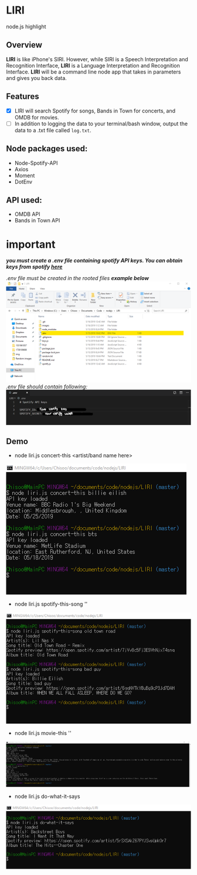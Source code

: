 # LIRI
node.js highlight

## Overview

**LIRI** is like iPhone's SIRI. However, while SIRI is a Speech Interpretation and Recognition Interface, **LIRI** is a Language Interpretation and Recognition Interface. **LIRI** will be a command line node app that takes in parameters and gives you back data.

## Features

- [x] LIRI will search Spotify for songs, Bands in Town for concerts, and OMDB for movies.
- [ ] In addition to logging the data to your terminal/bash window, output the data to a .txt file called `log.txt`.

## Node packages used:

* Node-Spotify-API
* Axios
* Moment
* DotEnv

## API used:

* OMDB API
* Bands in Town API

# **important**
**_you must create a .env file containing spotify API keys. You can obtain keys from spotify [here]( https://developer.spotify.com/my-applications/)_**

_.env file must be created in the rooted files **example below**_
![Image of .env file location](/images/example/file.png/)
_.env file should contain following:_
![Image of .env file](/images/example/dotenv.png/)

## Demo

* node liri.js concert-this <artist/band name here>

![Image of concert-this](/images/example/concert-this.png/)

* node liri.js spotify-this-song '<song name here>'
  
![Image of concert-this](/images/example/spotify-this-song.png/)

* node liri.js movie-this '<movie name here>'
  
![Image of concert-this](/images/example/movie-this.png/)

* node liri.js do-what-it-says

![Image of concert-this](/images/example/do-what-it-says.png/)
